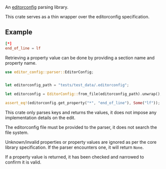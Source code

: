 An [editorconfig](https://editorconfig.org/) parsing library.

This crate serves as a thin wrapper over the editorconfig specification.

## Example

```toml
[*]
end_of_line = lf
```

Retrieving a property value can be done by providing a section name and property name.

```rust
use editor_config::parser::EditorConfig;


let editorconfig_path = "tests/test_data/.editorconfig";

let editorconfig = EditorConfig::from_file(editorconfig_path).unwrap();

assert_eq!(editorconfig.get_property("*", "end_of_line"), Some("lf"));
```

This crate only parses keys and returns the values, it does not impose any implementation details on the edit.

The editorconfig file must be provided to the parser, it does not search the file system.

Unknown/invalid properties or property values are ignored as per the core library specification. If the parser encounters one, it will return `None`.

If a property value is returned, it has been checked and narrowed to confirm it is valid.
